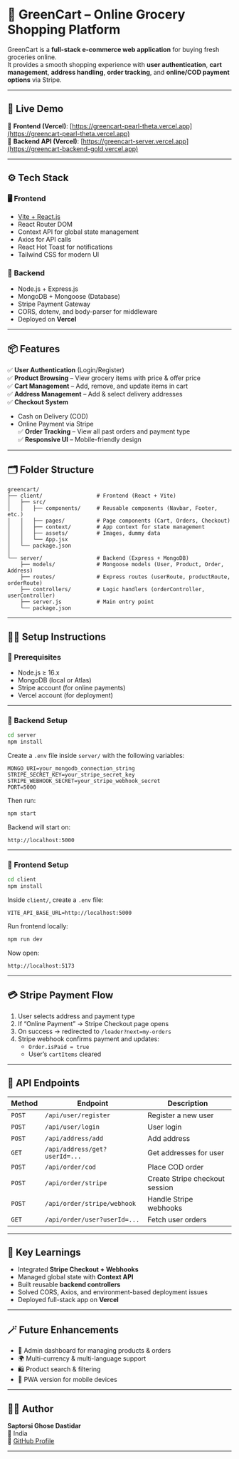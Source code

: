 
# 🛒 GreenCart – Online Grocery Shopping Platform

GreenCart is a **full-stack e-commerce web application** for buying fresh groceries online.  
It provides a smooth shopping experience with **user authentication**, **cart management**, **address handling**, **order tracking**, and **online/COD payment options** via Stripe.

---

## 🚀 Live Demo

🔗 **Frontend (Vercel)**: [https://greencart-pearl-theta.vercel.app](https://greencart-pearl-theta.vercel.app)  
🔗 **Backend API (Vercel)**: [https://greencart-server.vercel.app](https://greencart-backend-gold.vercel.app)

---

## ⚙️ Tech Stack

### 🖥️ Frontend
- [Vite + React.js](https://vitejs.dev/)
- React Router DOM
- Context API for global state management
- Axios for API calls
- React Hot Toast for notifications
- Tailwind CSS for modern UI

### 🧠 Backend
- Node.js + Express.js
- MongoDB + Mongoose (Database)
- Stripe Payment Gateway
- CORS, dotenv, and body-parser for middleware
- Deployed on **Vercel**

---

## 📦 Features

✅ **User Authentication** (Login/Register)  
✅ **Product Browsing** – View grocery items with price & offer price  
✅ **Cart Management** – Add, remove, and update items in cart  
✅ **Address Management** – Add & select delivery addresses  
✅ **Checkout System**
   - Cash on Delivery (COD)
   - Online Payment via Stripe  
✅ **Order Tracking** – View all past orders and payment type  
✅ **Responsive UI** – Mobile-friendly design  

---

## 🗂️ Folder Structure

```
greencart/
├── client/                 # Frontend (React + Vite)
│   ├── src/
│   │   ├── components/     # Reusable components (Navbar, Footer, etc.)
│   │   ├── pages/          # Page components (Cart, Orders, Checkout)
│   │   ├── context/        # App context for state management
│   │   ├── assets/         # Images, dummy data
│   │   └── App.jsx
│   └── package.json
│
└── server/                 # Backend (Express + MongoDB)
    ├── models/             # Mongoose models (User, Product, Order, Address)
    ├── routes/             # Express routes (userRoute, productRoute, orderRoute)
    ├── controllers/        # Logic handlers (orderController, userController)
    ├── server.js           # Main entry point
    └── package.json
```

---

## 🧑‍💻 Setup Instructions

### 🔹 Prerequisites
- Node.js ≥ 16.x
- MongoDB (local or Atlas)
- Stripe account (for online payments)
- Vercel account (for deployment)

---

### 🔹 Backend Setup

```bash
cd server
npm install
```

Create a `.env` file inside `server/` with the following variables:

```env
MONGO_URI=your_mongodb_connection_string
STRIPE_SECRET_KEY=your_stripe_secret_key
STRIPE_WEBHOOK_SECRET=your_stripe_webhook_secret
PORT=5000
```

Then run:
```bash
npm start
```

Backend will start on:
```
http://localhost:5000
```

---

### 🔹 Frontend Setup

```bash
cd client
npm install
```

Inside `client/`, create a `.env` file:
```env
VITE_API_BASE_URL=http://localhost:5000
```

Run frontend locally:
```bash
npm run dev
```

Now open:
```
http://localhost:5173
```

---

## 💳 Stripe Payment Flow

1. User selects address and payment type  
2. If “Online Payment” → Stripe Checkout page opens  
3. On success → redirected to `/loader?next=my-orders`  
4. Stripe webhook confirms payment and updates:
   - `Order.isPaid = true`
   - User’s `cartItems` cleared  

---

## 🧩 API Endpoints

| Method | Endpoint | Description |
|--------|-----------|-------------|
| `POST` | `/api/user/register` | Register a new user |
| `POST` | `/api/user/login` | User login |
| `POST` | `/api/address/add` | Add address |
| `GET`  | `/api/address/get?userId=...` | Get addresses for user |
| `POST` | `/api/order/cod` | Place COD order |
| `POST` | `/api/order/stripe` | Create Stripe checkout session |
| `POST` | `/api/order/stripe/webhook` | Handle Stripe webhooks |
| `GET`  | `/api/order/user?userId=...` | Fetch user orders |

---

## 🧠 Key Learnings

- Integrated **Stripe Checkout + Webhooks**
- Managed global state with **Context API**
- Built reusable **backend controllers**
- Solved CORS, Axios, and environment-based deployment issues
- Deployed full-stack app on **Vercel**

---

## 🪄 Future Enhancements

- 🧾 Admin dashboard for managing products & orders  
- 🌍 Multi-currency & multi-language support  
- 🛍️ Product search & filtering  
- 📱 PWA version for mobile devices  

---

## 🧑‍🎓 Author

**Saptorsi Ghose Dastidar**  
📍 India  
🔗 [GitHub Profile](https://github.com/Saptorsi2005)

---

